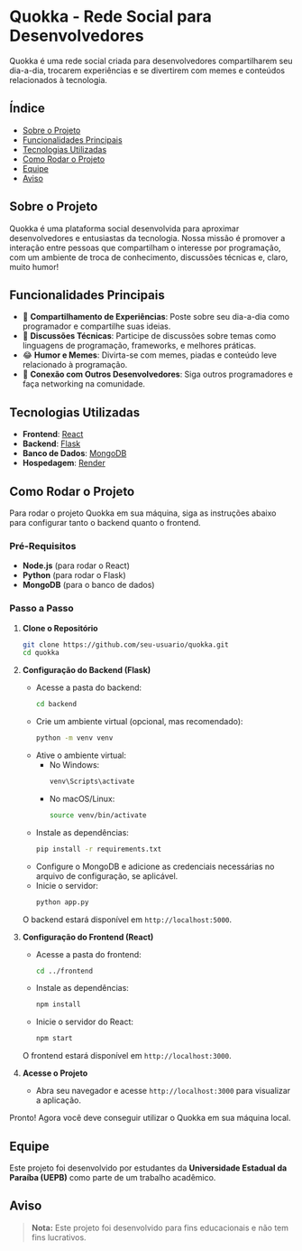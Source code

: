 # Quokka - Rede Social para Desenvolvedores

Quokka é uma rede social criada para desenvolvedores compartilharem seu dia-a-dia, trocarem experiências e se divertirem com memes e conteúdos relacionados à tecnologia.

## Índice

- [Sobre o Projeto](#sobre-o-projeto)
- [Funcionalidades Principais](#funcionalidades-principais)
- [Tecnologias Utilizadas](#tecnologias-utilizadas)
- [Como Rodar o Projeto](#como-rodar-o-projeto)
- [Equipe](#equipe)
- [Aviso](#aviso)

## Sobre o Projeto

Quokka é uma plataforma social desenvolvida para aproximar desenvolvedores e entusiastas da tecnologia. Nossa missão é promover a interação entre pessoas que compartilham o interesse por programação, com um ambiente de troca de conhecimento, discussões técnicas e, claro, muito humor!

## Funcionalidades Principais

- 📝 **Compartilhamento de Experiências**: Poste sobre seu dia-a-dia como programador e compartilhe suas ideias.
- 💬 **Discussões Técnicas**: Participe de discussões sobre temas como linguagens de programação, frameworks, e melhores práticas.
- 😂 **Humor e Memes**: Divirta-se com memes, piadas e conteúdo leve relacionado à programação.
- 🤝 **Conexão com Outros Desenvolvedores**: Siga outros programadores e faça networking na comunidade.

## Tecnologias Utilizadas

- **Frontend**: [React](https://reactjs.org/)
- **Backend**: [Flask](https://flask.palletsprojects.com/)
- **Banco de Dados**: [MongoDB](https://www.mongodb.com/)
- **Hospedagem**: [Render](https://render.com/)

## Como Rodar o Projeto

Para rodar o projeto Quokka em sua máquina, siga as instruções abaixo para configurar tanto o backend quanto o frontend.

### Pré-Requisitos

- **Node.js** (para rodar o React)
- **Python** (para rodar o Flask)
- **MongoDB** (para o banco de dados)

### Passo a Passo

1. **Clone o Repositório**
   ```bash
   git clone https://github.com/seu-usuario/quokka.git
   cd quokka
   ```

2. **Configuração do Backend (Flask)**
   - Acesse a pasta do backend:
     ```bash
     cd backend
     ```
   - Crie um ambiente virtual (opcional, mas recomendado):
     ```bash
     python -m venv venv
     ```
   - Ative o ambiente virtual:
     - No Windows:
       ```bash
       venv\Scripts\activate
       ```
     - No macOS/Linux:
       ```bash
       source venv/bin/activate
       ```
   - Instale as dependências:
     ```bash
     pip install -r requirements.txt
     ```
   - Configure o MongoDB e adicione as credenciais necessárias no arquivo de configuração, se aplicável.
   - Inicie o servidor:
     ```bash
     python app.py
     ```

   O backend estará disponível em `http://localhost:5000`.

3. **Configuração do Frontend (React)**
   - Acesse a pasta do frontend:
     ```bash
     cd ../frontend
     ```
   - Instale as dependências:
     ```bash
     npm install
     ```
   - Inicie o servidor do React:
     ```bash
     npm start
     ```

   O frontend estará disponível em `http://localhost:3000`.

4. **Acesse o Projeto**
   - Abra seu navegador e acesse `http://localhost:3000` para visualizar a aplicação.

Pronto! Agora você deve conseguir utilizar o Quokka em sua máquina local.

## Equipe

Este projeto foi desenvolvido por estudantes da **Universidade Estadual da Paraíba (UEPB)** como parte de um trabalho acadêmico.

## Aviso

> **Nota:** Este projeto foi desenvolvido para fins educacionais e não tem fins lucrativos.
